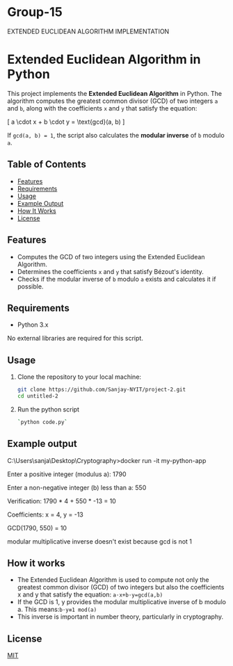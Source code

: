 # Group-15
EXTENDED EUCLIDEAN ALGORITHM IMPLEMENTATION
# Extended Euclidean Algorithm in Python

This project implements the **Extended Euclidean Algorithm** in Python. The algorithm computes the greatest common divisor (GCD) of two integers `a` and `b`, along with the coefficients `x` and `y` that satisfy the equation:

\[
a \cdot x + b \cdot y = \text{gcd}(a, b)
\]

If `gcd(a, b) = 1`, the script also calculates the **modular inverse** of `b` modulo `a`.

## Table of Contents
- [Features](#features)
- [Requirements](#requirements)
- [Usage](#usage)
- [Example Output](#example-output)
- [How It Works](#how-it-works)
- [License](#license)

## Features

- Computes the GCD of two integers using the Extended Euclidean Algorithm.
- Determines the coefficients `x` and `y` that satisfy Bézout's identity.
- Checks if the modular inverse of `b` modulo `a` exists and calculates it if possible.

## Requirements

- Python 3.x

No external libraries are required for this script.

## Usage

1. Clone the repository to your local machine:
   ```bash
   git clone https://github.com/Sanjay-NYIT/project-2.git
   cd untitled-2
2. Run the python script
   ```bash
   `python code.py`

## Example output

C:\Users\sanja\Desktop\Cryptography>docker run -it my-python-app

Enter a positive integer (modulus a): 1790

Enter a non-negative integer (b) less than a: 550

Verification: 1790 * 4 + 550 * -13 = 10

Coefficients: x = 4, y = -13

GCD(1790, 550) = 10

modular multiplicative inverse doesn't exist because gcd is not 1

## How it works
- The Extended Euclidean Algorithm is used to compute not only the greatest common divisor (GCD) of two integers but also the coefficients x and y that satisfy the
  equation:
`a⋅x+b⋅y=gcd(a,b)`
- If the GCD is 1, y provides the modular multiplicative inverse of b modulo a. This means:`b⋅y≡1 mod(a)`
- This inverse is important in number theory, particularly in cryptography.

## License
[MIT](https://github.com/Sanjay-NYIT/project-2/blob/main/Untitled-2.py)



